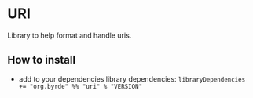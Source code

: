 # URI

Library to help format and handle uris.

## How to install

* add to your dependencies library dependencies:
```libraryDependencies += "org.byrde" %% "uri" % "VERSION"```
